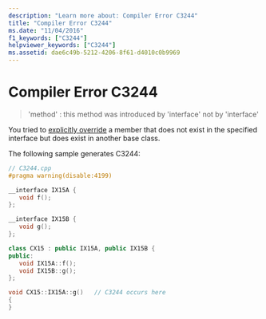 ```yaml
---
description: "Learn more about: Compiler Error C3244"
title: "Compiler Error C3244"
ms.date: "11/04/2016"
f1_keywords: ["C3244"]
helpviewer_keywords: ["C3244"]
ms.assetid: dae6c49b-5212-4206-8f61-d4010c0b9969
---
```

# Compiler Error C3244

> 'method' : this method was introduced by 'interface' not by 'interface'

You tried to [explicitly override](../../cpp/explicit-overrides-cpp.md) a member that does not exist in the specified interface but does exist in another base class.

The following sample generates C3244:

```cpp
// C3244.cpp
#pragma warning(disable:4199)

__interface IX15A {
   void f();
};

__interface IX15B {
   void g();
};

class CX15 : public IX15A, public IX15B {
public:
   void IX15A::f();
   void IX15B::g();
};

void CX15::IX15A::g()   // C3244 occurs here
{
}
```
